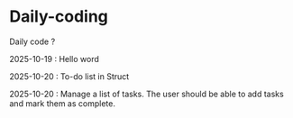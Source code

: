 # Daily-coding
Daily code ?

2025-10-19 : Hello word

2025-10-20 : To-do list in Struct

2025-10-20 : Manage a list of tasks. The user should be able to add tasks and mark them as complete.
